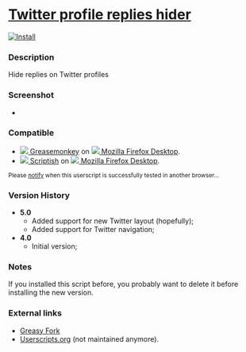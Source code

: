 # [Twitter profile replies hider](https://github.com/jerone/UserScripts/tree/master/Twitter_profile_replies_hider)

[![Install](https://raw.github.com/jerone/UserScripts/master/_resources/Install-button.jpg)](https://github.com/jerone/UserScripts/raw/master/Twitter_profile_replies_hider/Twitter_profile_replies_hider.user.js)

### Description

Hide replies on Twitter profiles

### Screenshot

 -

### Compatible

* [![](https://raw.github.com/jerone/UserScripts/master/_resources/Greasemonkey.png) Greasemonkey](https://addons.mozilla.org/firefox/addon/greasemonkey/) on [![](https://raw.github.com/jerone/UserScripts/master/_resources/Firefox.png) Mozilla Firefox Desktop](http://www.mozilla.org/en-US/firefox/fx/#desktop).
* [![](https://raw.github.com/jerone/UserScripts/master/_resources/Scriptish.png) Scriptish](https://addons.mozilla.org/firefox/addon/scriptish/) on [![](https://raw.github.com/jerone/UserScripts/master/_resources/Firefox.png) Mozilla Firefox Desktop](http://www.mozilla.org/en-US/firefox/fx/#desktop).

<sub>Please [notify](https://github.com/jerone/UserScripts/issues/new?title=Userscript%20%3Cname%3E%20%28%3Cversion%3E%29%20also%20works%20in%20%3Cbrowser%3E%20on%20%3Cdesktop/device%3E) when this userscript is successfully tested in another browser...</sub>

### Version History

* **5.0**
    * Added support for new Twitter layout (hopefully);
    * Added support for Twitter navigation;
* **4.0**
    * Initial version;

### Notes

If you installed this script before, you probably want to delete it before installing the new version.

### External links

* [Greasy Fork](https://greasyfork.org/scripts/214)
* [Userscripts.org](http://userscripts.org/scripts/show/163703) (not maintained anymore).
